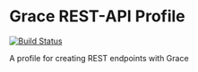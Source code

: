 # Grace REST-API Profile

[![Build Status](https://github.com/grace-profiles/rest-api/workflows/Grace%20CI/badge.svg)](https://github.com/grace-profiles/rest-api/actions)

A profile for creating REST endpoints with Grace

